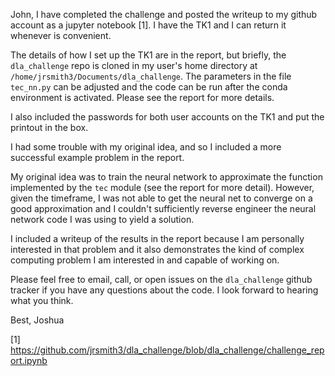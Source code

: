 John,
I have completed the challenge and posted the writeup to my github account as a jupyter notebook [1]. I have the TK1 and I can return it whenever is convenient.

The details of how I set up the TK1 are in the report, but briefly, the `dla_challenge` repo is cloned in my user's home directory at `/home/jrsmith3/Documents/dla_challenge`. The parameters in the file `tec_nn.py` can be adjusted and the code can be run after the conda environment is activated. Please see the report for more details.

I also included the passwords for both user accounts on the TK1 and put the printout in the box.

I had some trouble with my original idea, and so I included a more successful example problem in the report. 

My original idea was to train the neural network to approximate the function implemented by the `tec` module (see the report for more detail). However, given the timeframe, I was not able to get the neural net to converge on a good approximation and I couldn't sufficiently reverse engineer the neural network code I was using to yield a solution.

I included a writeup of the results in the report because I am personally interested in that problem and it also demonstrates the kind of complex computing problem I am interested in and capable of working on.

Please feel free to email, call, or open issues on the `dla_challenge` github tracker if you have any questions about the code. I look forward to hearing what you think.

Best,
Joshua

[1] https://github.com/jrsmith3/dla_challenge/blob/dla_challenge/challenge_report.ipynb
